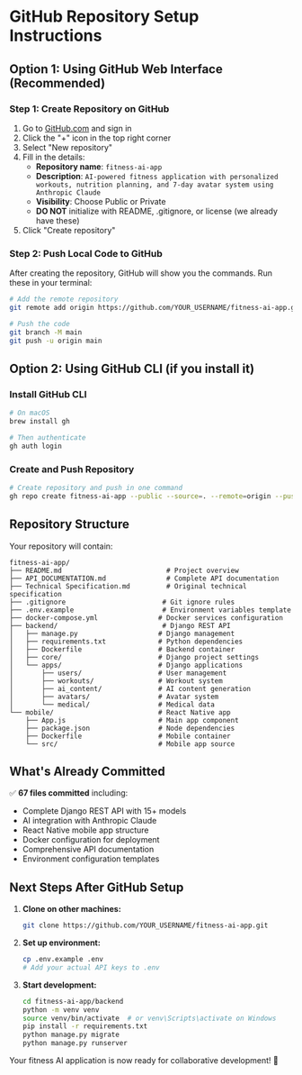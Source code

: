 # GitHub Repository Setup Instructions

## Option 1: Using GitHub Web Interface (Recommended)

### Step 1: Create Repository on GitHub
1. Go to [GitHub.com](https://github.com) and sign in
2. Click the "+" icon in the top right corner
3. Select "New repository"
4. Fill in the details:
   - **Repository name**: `fitness-ai-app` 
   - **Description**: `AI-powered fitness application with personalized workouts, nutrition planning, and 7-day avatar system using Anthropic Claude`
   - **Visibility**: Choose Public or Private
   - **DO NOT** initialize with README, .gitignore, or license (we already have these)
5. Click "Create repository"

### Step 2: Push Local Code to GitHub
After creating the repository, GitHub will show you the commands. Run these in your terminal:

```bash
# Add the remote repository
git remote add origin https://github.com/YOUR_USERNAME/fitness-ai-app.git

# Push the code
git branch -M main
git push -u origin main
```

## Option 2: Using GitHub CLI (if you install it)

### Install GitHub CLI
```bash
# On macOS
brew install gh

# Then authenticate
gh auth login
```

### Create and Push Repository
```bash
# Create repository and push in one command
gh repo create fitness-ai-app --public --source=. --remote=origin --push
```

## Repository Structure

Your repository will contain:

```
fitness-ai-app/
├── README.md                          # Project overview
├── API_DOCUMENTATION.md               # Complete API documentation
├── Technical Specification.md         # Original technical specification
├── .gitignore                        # Git ignore rules
├── .env.example                      # Environment variables template
├── docker-compose.yml               # Docker services configuration
├── backend/                          # Django REST API
│   ├── manage.py                    # Django management
│   ├── requirements.txt             # Python dependencies
│   ├── Dockerfile                   # Backend container
│   ├── core/                        # Django project settings
│   └── apps/                        # Django applications
│       ├── users/                   # User management
│       ├── workouts/                # Workout system
│       ├── ai_content/              # AI content generation
│       ├── avatars/                 # Avatar system
│       └── medical/                 # Medical data
└── mobile/                          # React Native app
    ├── App.js                       # Main app component
    ├── package.json                 # Node dependencies
    ├── Dockerfile                   # Mobile container
    └── src/                         # Mobile app source
```

## What's Already Committed

✅ **67 files committed** including:
- Complete Django REST API with 15+ models
- AI integration with Anthropic Claude
- React Native mobile app structure
- Docker configuration for deployment
- Comprehensive API documentation
- Environment configuration templates

## Next Steps After GitHub Setup

1. **Clone on other machines:**
   ```bash
   git clone https://github.com/YOUR_USERNAME/fitness-ai-app.git
   ```

2. **Set up environment:**
   ```bash
   cp .env.example .env
   # Add your actual API keys to .env
   ```

3. **Start development:**
   ```bash
   cd fitness-ai-app/backend
   python -m venv venv
   source venv/bin/activate  # or venv\Scripts\activate on Windows
   pip install -r requirements.txt
   python manage.py migrate
   python manage.py runserver
   ```

Your fitness AI application is now ready for collaborative development! 🚀